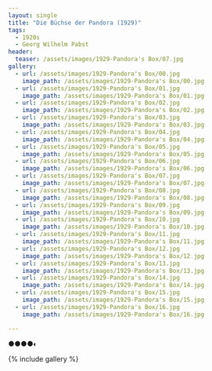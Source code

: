 ```yaml
---
layout: single
title: "Die Büchse der Pandora (1929)"
tags:
  - 1920s 
  - Georg Wilhelm Pabst
header:
  teaser: /assets/images/1929-Pandora's Box/07.jpg
gallery:
  - url: /assets/images/1929-Pandora's Box/00.jpg
    image_path: /assets/images/1929-Pandora's Box/00.jpg  
  - url: /assets/images/1929-Pandora's Box/01.jpg
    image_path: /assets/images/1929-Pandora's Box/01.jpg
  - url: /assets/images/1929-Pandora's Box/02.jpg
    image_path: /assets/images/1929-Pandora's Box/02.jpg
  - url: /assets/images/1929-Pandora's Box/03.jpg
    image_path: /assets/images/1929-Pandora's Box/03.jpg
  - url: /assets/images/1929-Pandora's Box/04.jpg
    image_path: /assets/images/1929-Pandora's Box/04.jpg
  - url: /assets/images/1929-Pandora's Box/05.jpg
    image_path: /assets/images/1929-Pandora's Box/05.jpg
  - url: /assets/images/1929-Pandora's Box/06.jpg
    image_path: /assets/images/1929-Pandora's Box/06.jpg
  - url: /assets/images/1929-Pandora's Box/07.jpg
    image_path: /assets/images/1929-Pandora's Box/07.jpg
  - url: /assets/images/1929-Pandora's Box/08.jpg
    image_path: /assets/images/1929-Pandora's Box/08.jpg
  - url: /assets/images/1929-Pandora's Box/09.jpg
    image_path: /assets/images/1929-Pandora's Box/09.jpg
  - url: /assets/images/1929-Pandora's Box/10.jpg
    image_path: /assets/images/1929-Pandora's Box/10.jpg
  - url: /assets/images/1929-Pandora's Box/11.jpg
    image_path: /assets/images/1929-Pandora's Box/11.jpg
  - url: /assets/images/1929-Pandora's Box/12.jpg
    image_path: /assets/images/1929-Pandora's Box/12.jpg
  - url: /assets/images/1929-Pandora's Box/13.jpg
    image_path: /assets/images/1929-Pandora's Box/13.jpg
  - url: /assets/images/1929-Pandora's Box/14.jpg
    image_path: /assets/images/1929-Pandora's Box/14.jpg
  - url: /assets/images/1929-Pandora's Box/15.jpg
    image_path: /assets/images/1929-Pandora's Box/15.jpg
  - url: /assets/images/1929-Pandora's Box/16.jpg
    image_path: /assets/images/1929-Pandora's Box/16.jpg

---
```

●●●●◐

{% include gallery %}
